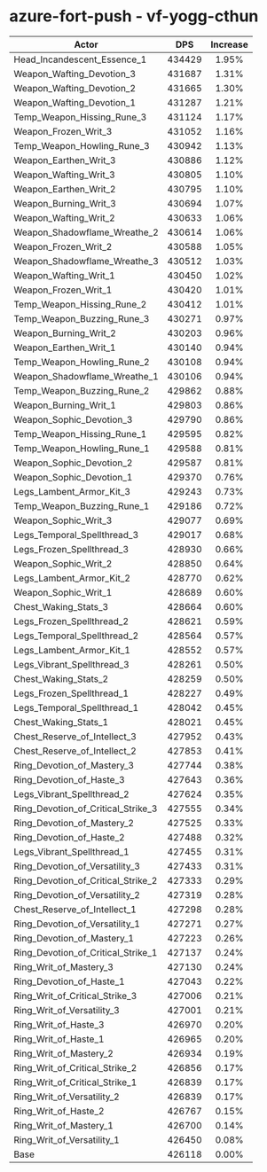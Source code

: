 # azure-fort-push - vf-yogg-cthun
| Actor | DPS | Increase |
|---|:---:|:---:|
|Head_Incandescent_Essence_1|434429|1.95%|
|Weapon_Wafting_Devotion_3|431687|1.31%|
|Weapon_Wafting_Devotion_2|431665|1.30%|
|Weapon_Wafting_Devotion_1|431287|1.21%|
|Temp_Weapon_Hissing_Rune_3|431124|1.17%|
|Weapon_Frozen_Writ_3|431052|1.16%|
|Temp_Weapon_Howling_Rune_3|430942|1.13%|
|Weapon_Earthen_Writ_3|430886|1.12%|
|Weapon_Wafting_Writ_3|430805|1.10%|
|Weapon_Earthen_Writ_2|430795|1.10%|
|Weapon_Burning_Writ_3|430694|1.07%|
|Weapon_Wafting_Writ_2|430633|1.06%|
|Weapon_Shadowflame_Wreathe_2|430614|1.06%|
|Weapon_Frozen_Writ_2|430588|1.05%|
|Weapon_Shadowflame_Wreathe_3|430512|1.03%|
|Weapon_Wafting_Writ_1|430450|1.02%|
|Weapon_Frozen_Writ_1|430420|1.01%|
|Temp_Weapon_Hissing_Rune_2|430412|1.01%|
|Temp_Weapon_Buzzing_Rune_3|430271|0.97%|
|Weapon_Burning_Writ_2|430203|0.96%|
|Weapon_Earthen_Writ_1|430140|0.94%|
|Temp_Weapon_Howling_Rune_2|430108|0.94%|
|Weapon_Shadowflame_Wreathe_1|430106|0.94%|
|Temp_Weapon_Buzzing_Rune_2|429862|0.88%|
|Weapon_Burning_Writ_1|429803|0.86%|
|Weapon_Sophic_Devotion_3|429790|0.86%|
|Temp_Weapon_Hissing_Rune_1|429595|0.82%|
|Temp_Weapon_Howling_Rune_1|429588|0.81%|
|Weapon_Sophic_Devotion_2|429587|0.81%|
|Weapon_Sophic_Devotion_1|429370|0.76%|
|Legs_Lambent_Armor_Kit_3|429243|0.73%|
|Temp_Weapon_Buzzing_Rune_1|429186|0.72%|
|Weapon_Sophic_Writ_3|429077|0.69%|
|Legs_Temporal_Spellthread_3|429017|0.68%|
|Legs_Frozen_Spellthread_3|428930|0.66%|
|Weapon_Sophic_Writ_2|428850|0.64%|
|Legs_Lambent_Armor_Kit_2|428770|0.62%|
|Weapon_Sophic_Writ_1|428689|0.60%|
|Chest_Waking_Stats_3|428664|0.60%|
|Legs_Frozen_Spellthread_2|428621|0.59%|
|Legs_Temporal_Spellthread_2|428564|0.57%|
|Legs_Lambent_Armor_Kit_1|428552|0.57%|
|Legs_Vibrant_Spellthread_3|428261|0.50%|
|Chest_Waking_Stats_2|428259|0.50%|
|Legs_Frozen_Spellthread_1|428227|0.49%|
|Legs_Temporal_Spellthread_1|428042|0.45%|
|Chest_Waking_Stats_1|428021|0.45%|
|Chest_Reserve_of_Intellect_3|427952|0.43%|
|Chest_Reserve_of_Intellect_2|427853|0.41%|
|Ring_Devotion_of_Mastery_3|427744|0.38%|
|Ring_Devotion_of_Haste_3|427643|0.36%|
|Legs_Vibrant_Spellthread_2|427624|0.35%|
|Ring_Devotion_of_Critical_Strike_3|427555|0.34%|
|Ring_Devotion_of_Mastery_2|427525|0.33%|
|Ring_Devotion_of_Haste_2|427488|0.32%|
|Legs_Vibrant_Spellthread_1|427455|0.31%|
|Ring_Devotion_of_Versatility_3|427433|0.31%|
|Ring_Devotion_of_Critical_Strike_2|427333|0.29%|
|Ring_Devotion_of_Versatility_2|427319|0.28%|
|Chest_Reserve_of_Intellect_1|427298|0.28%|
|Ring_Devotion_of_Versatility_1|427271|0.27%|
|Ring_Devotion_of_Mastery_1|427223|0.26%|
|Ring_Devotion_of_Critical_Strike_1|427137|0.24%|
|Ring_Writ_of_Mastery_3|427130|0.24%|
|Ring_Devotion_of_Haste_1|427043|0.22%|
|Ring_Writ_of_Critical_Strike_3|427006|0.21%|
|Ring_Writ_of_Versatility_3|427001|0.21%|
|Ring_Writ_of_Haste_3|426970|0.20%|
|Ring_Writ_of_Haste_1|426965|0.20%|
|Ring_Writ_of_Mastery_2|426934|0.19%|
|Ring_Writ_of_Critical_Strike_2|426856|0.17%|
|Ring_Writ_of_Critical_Strike_1|426839|0.17%|
|Ring_Writ_of_Versatility_2|426839|0.17%|
|Ring_Writ_of_Haste_2|426767|0.15%|
|Ring_Writ_of_Mastery_1|426700|0.14%|
|Ring_Writ_of_Versatility_1|426450|0.08%|
|Base|426118|0.00%|
